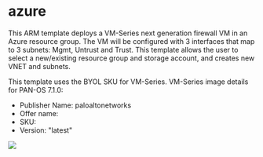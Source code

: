 # azure
This ARM template deploys a VM-Series next generation firewall VM in an Azure resource group. The VM will be configured with 3 interfaces that map to 3 subnets: Mgmt, Untrust and Trust. This template allows the user to select a new/existing resource group and storage account, and creates new VNET and subnets.  

This template uses the BYOL SKU for VM-Series. VM-Series image details for PAN-OS 7.1.0:
* Publisher Name: paloaltonetworks
* Offer name:
* SKU:
* Version: "latest"

<a href="https://azuredeploy.net/?repository=https://raw.githubusercontent.com/PaloAltoNetworks/azure/master/basic-template1-byol/CreateUiDefinition.json?token=AJHjA_JvAm6B2B4zGArVKJdUVv56oJQjks5W8bBpwA%3D%3D" target="_blank">
    <img src="http://azuredeploy.net/deploybutton.png"/>
</a>